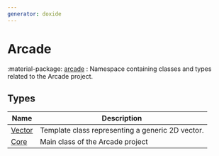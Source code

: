 ```yaml
---
generator: doxide
---
```



# Arcade



:material-package: [arcade](arcade/index.md)
:    Namespace containing classes and types related to the Arcade project.

## Types

| Name | Description |
| ---- | ----------- |
| [Vector](Vector.md) |  Template class representing a generic 2D vector. |
| [Core](Core.md) |  Main class of the Arcade project  |

